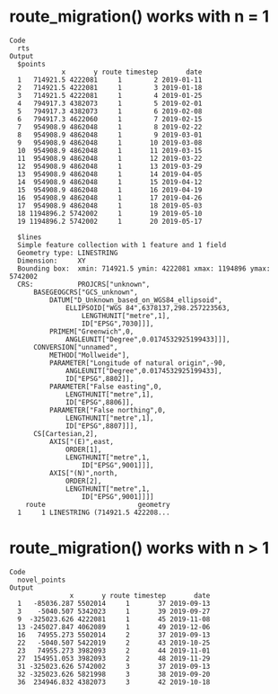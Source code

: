 # route_migration() works with n = 1

    Code
      rts
    Output
      $points
                 x       y route timestep       date
      1   714921.5 4222081     1        2 2019-01-11
      2   714921.5 4222081     1        3 2019-01-18
      3   714921.5 4222081     1        4 2019-01-25
      4   794917.3 4382073     1        5 2019-02-01
      5   794917.3 4382073     1        6 2019-02-08
      6   794917.3 4622060     1        7 2019-02-15
      7   954908.9 4862048     1        8 2019-02-22
      8   954908.9 4862048     1        9 2019-03-01
      9   954908.9 4862048     1       10 2019-03-08
      10  954908.9 4862048     1       11 2019-03-15
      11  954908.9 4862048     1       12 2019-03-22
      12  954908.9 4862048     1       13 2019-03-29
      13  954908.9 4862048     1       14 2019-04-05
      14  954908.9 4862048     1       15 2019-04-12
      15  954908.9 4862048     1       16 2019-04-19
      16  954908.9 4862048     1       17 2019-04-26
      17  954908.9 4862048     1       18 2019-05-03
      18 1194896.2 5742002     1       19 2019-05-10
      19 1194896.2 5742002     1       20 2019-05-17
      
      $lines
      Simple feature collection with 1 feature and 1 field
      Geometry type: LINESTRING
      Dimension:     XY
      Bounding box:  xmin: 714921.5 ymin: 4222081 xmax: 1194896 ymax: 5742002
      CRS:           PROJCRS["unknown",
          BASEGEOGCRS["GCS_unknown",
              DATUM["D_Unknown_based_on_WGS84_ellipsoid",
                  ELLIPSOID["WGS 84",6378137,298.257223563,
                      LENGTHUNIT["metre",1],
                      ID["EPSG",7030]]],
              PRIMEM["Greenwich",0,
                  ANGLEUNIT["Degree",0.0174532925199433]]],
          CONVERSION["unnamed",
              METHOD["Mollweide"],
              PARAMETER["Longitude of natural origin",-90,
                  ANGLEUNIT["Degree",0.0174532925199433],
                  ID["EPSG",8802]],
              PARAMETER["False easting",0,
                  LENGTHUNIT["metre",1],
                  ID["EPSG",8806]],
              PARAMETER["False northing",0,
                  LENGTHUNIT["metre",1],
                  ID["EPSG",8807]]],
          CS[Cartesian,2],
              AXIS["(E)",east,
                  ORDER[1],
                  LENGTHUNIT["metre",1,
                      ID["EPSG",9001]]],
              AXIS["(N)",north,
                  ORDER[2],
                  LENGTHUNIT["metre",1,
                      ID["EPSG",9001]]]]
        route                       geometry
      1     1 LINESTRING (714921.5 422208...
      

# route_migration() works with n > 1

    Code
      novel_points
    Output
                   x       y route timestep       date
      1   -85036.287 5502014     1       37 2019-09-13
      3    -5040.507 5342023     1       39 2019-09-27
      9  -325023.626 4222081     1       45 2019-11-08
      13 -245027.847 4062089     1       49 2019-12-06
      16   74955.273 5502014     2       37 2019-09-13
      22   -5040.507 5422019     2       43 2019-10-25
      23   74955.273 3982093     2       44 2019-11-01
      27  154951.053 3982093     2       48 2019-11-29
      31 -325023.626 5742002     3       37 2019-09-13
      32 -325023.626 5821998     3       38 2019-09-20
      36  234946.832 4382073     3       42 2019-10-18

